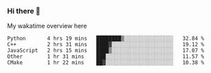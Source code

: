 ### Hi there 👋

<!--
**Jassy930/Jassy930** is a ✨ _special_ ✨ repository because its `README.md` (this file) appears on your GitHub profile.

Here are some ideas to get you started:

- 🔭 I’m currently working on ...
- 🌱 I’m currently learning ...
- 👯 I’m looking to collaborate on ...
- 🤔 I’m looking for help with ...
- 💬 Ask me about ...
- 📫 How to reach me: ...
- 😄 Pronouns: ...
- ⚡ Fun fact: ...
-->

My wakatime overview here
<!--START_SECTION:waka-->
```text
Python       4 hrs 19 mins   ████████▒░░░░░░░░░░░░░░░░   32.84 % 
C++          2 hrs 31 mins   ████▓░░░░░░░░░░░░░░░░░░░░   19.12 % 
JavaScript   2 hrs 15 mins   ████▒░░░░░░░░░░░░░░░░░░░░   17.07 % 
Other        1 hr 31 mins    ███░░░░░░░░░░░░░░░░░░░░░░   11.57 % 
CMake        1 hr 22 mins    ██▓░░░░░░░░░░░░░░░░░░░░░░   10.38 % 
```
<!--END_SECTION:waka-->
